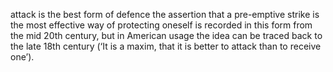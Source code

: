 attack is the best form of defence the assertion that a pre-emptive strike is the most effective way of protecting oneself is recorded in this form from the mid 20th century, but in American usage the idea can be traced back to the late 18th century (‘It is a maxim, that it is better to attack than to receive one’).
